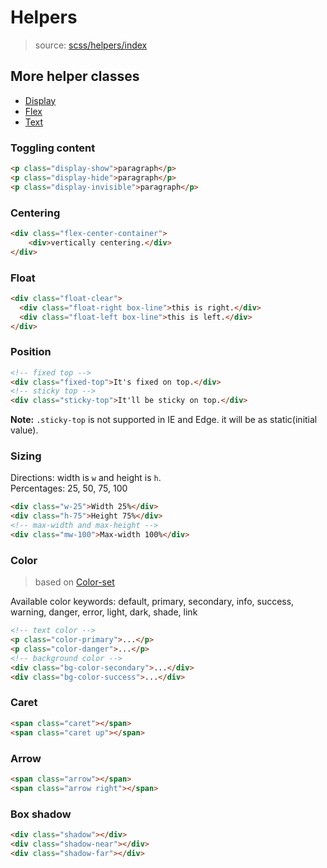 # Helpers

> source:  [scss/helpers/index](../../src/scss/helpers/_index.scss)

## More helper classes

- [Display](display.md)
- [Flex](flex.md)
- [Text](text.md)

### Toggling content

``` html
<p class="display-show">paragraph</p>
<p class="display-hide">paragraph</p>
<p class="display-invisible">paragraph</p>
```

### Centering

``` html
<div class="flex-center-container">
    <div>vertically centering.</div>
</div>
```

### Float

``` html
<div class="float-clear">
  <div class="float-right box-line">this is right.</div>
  <div class="float-left box-line">this is left.</div>
</div>
```

### Position

``` html
<!-- fixed top -->
<div class="fixed-top">It's fixed on top.</div>
<!-- sticky top -->
<div class="sticky-top">It'll be sticky on top.</div>
```

**Note:** `.sticky-top` is not supported in IE and Edge. it will be as static(initial value).

### Sizing

Directions: width is `w` and height is `h`.  
Percentages: 25, 50, 75, 100

``` html
<div class="w-25">Width 25%</div>
<div class="h-75">Height 75%</div>
<!-- max-width and max-height -->
<div class="mw-100">Max-width 100%</div>
```

### Color

> based on [Color-set](color-set.md)

Available color keywords: default, primary, secondary, info, success, warning, danger, error, light, dark, shade, link

``` html
<!-- text color -->
<p class="color-primary">...</p>
<p class="color-danger">...</p>
<!-- background color -->
<div class="bg-color-secondary">...</div>
<div class="bg-color-success">...</div>
```

### Caret

``` html
<span class="caret"></span>
<span class="caret up"></span>
```

### Arrow

``` html
<span class="arrow"></span>
<span class="arrow right"></span>
```

### Box shadow

``` html
<div class="shadow"></div>
<div class="shadow-near"></div>
<div class="shadow-far"></div>
```
